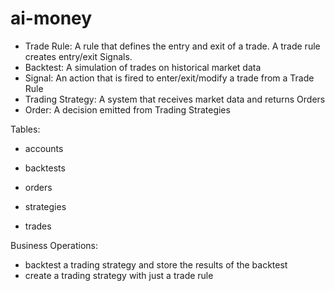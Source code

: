 # ai-money

- Trade Rule: A rule that defines the entry and exit of a trade. A trade rule creates entry/exit Signals.
- Backtest: A simulation of trades on historical market data
- Signal: An action that is fired to enter/exit/modify a trade from a Trade Rule
- Trading Strategy: A system that receives market data and returns Orders
- Order: A decision emitted from Trading Strategies

Tables:
- accounts
- backtests

- orders
- strategies
- trades

Business Operations:
- backtest a trading strategy and store the results of the backtest
- create a trading strategy with just a trade rule
